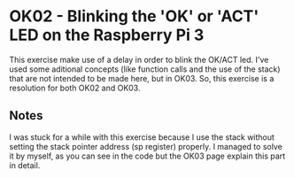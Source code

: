 # OK02 - Blinking the 'OK' or 'ACT' LED on the Raspberry Pi 3

This exercise make use of a delay in order to blink the OK/ACT led. I've used some aditional concepts (like function calls and the use of the stack) that are not intended to be made here, but in OK03. So, this exercise is a resolution for both OK02 and OK03.

## Notes

I was stuck for a while with this exercise because I use the stack without setting the stack pointer address (sp register) properly. I managed to solve it by myself, as you can see in the code but the OK03 page explain this part in detail.